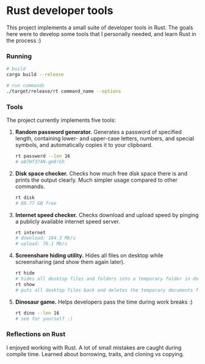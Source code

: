 # Rust developer tools

This project implements a small suite of developer tools in Rust. The goals here were to develop some tools that I personally needed, and learn Rust in the process :)

### Running

```bash
# build
cargo build --release

# run commands
./target/release/rt command_name --options
```

### Tools

The project currently implements five tools:

1. **Random password generator.** Generates a password of specified length, containing lower- and upper-case letters, numbers, and special symbols, and automatically copies it to your clipboard.
   ```bash
   rt password --len 16
   # o87Hf374N-gm8!Gh
   ```

2. **Disk space checker.** Checks how much free disk space there is and prints the output clearly. Much simpler usage compared to other commands.
   ```bash
   rt disk
   # 89.77 GB free
   ```

4. **Internet speed checker.** Checks download and upload speed by pinging a publicly available internet speed server.
   ```bash
   rt internet
   # download: 184.3 Mb/s
   # upload: 76.1 Mb/s
   ```

6. **Screenshare hiding utility.** Hides all files on desktop while screensharing (and show them again later).
   ```bash
   rt hide
   # hides all desktop files and folders into a temporary folder in documents
   rt show
   # puts all desktop files back and deletes the temporary documents folder
   ```

8. **Dinosaur game.** Helps developers pass the time during work breaks :)
   ```bash
   rt dino --len 16
   # see for yourself :)
   ```
### Reflections on Rust

I enjoyed working with Rust. A lot of small mistakes are caught during compile time. Learned about borrowing, traits, and cloning vs copying.

